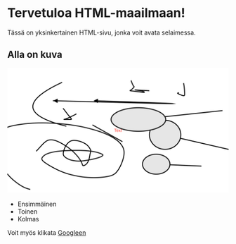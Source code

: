 # Tervetuloa HTML-maailmaan!

Tässä on yksinkertainen HTML-sivu, jonka voit avata selaimessa.

## Alla on kuva

![kuva esimerkki](kuva.png)

- Ensimmäinen
- Toinen
- Kolmas

Voit myös klikata [Googleen](https://www.google.com)

